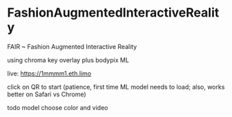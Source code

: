 # FashionAugmentedInteractiveReality
FAIR ~ Fashion Augmented Interactive Reality

using chroma key overlay plus bodypix ML

live: https://1mmmm1.eth.limo

click on QR to start (patience, first time ML model needs to load; also, works better on Safari vs Chrome)

todo
model choose color and video
